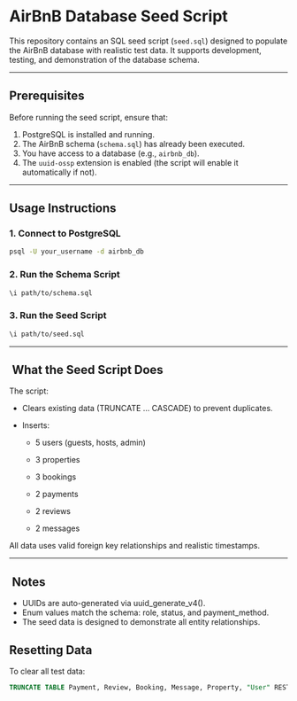 # AirBnB Database Seed Script

This repository contains an SQL seed script (`seed.sql`) designed to populate the AirBnB database with realistic test data. It supports development, testing, and demonstration of the database schema.

---

## Prerequisites

Before running the seed script, ensure that:

1. PostgreSQL is installed and running.
2. The AirBnB schema (`schema.sql`) has already been executed.
3. You have access to a database (e.g., `airbnb_db`).
4. The `uuid-ossp` extension is enabled (the script will enable it automatically if not).

---

## Usage Instructions

### 1. Connect to PostgreSQL

```bash
psql -U your_username -d airbnb_db
```

### 2. Run the Schema Script

```bash
\i path/to/schema.sql
```

### 3. Run the Seed Script

```bash
\i path/to/seed.sql
```

---

##  What the Seed Script Does

The script:

- Clears existing data (TRUNCATE … CASCADE) to prevent duplicates.

- Inserts:

  - 5 users (guests, hosts, admin)

  - 3 properties

  - 3 bookings

  - 2 payments

  - 2 reviews

  - 2 messages

All data uses valid foreign key relationships and realistic timestamps.

---

##  Notes

- UUIDs are auto-generated via uuid_generate_v4().
- Enum values match the schema: role, status, and payment_method.
- The seed data is designed to demonstrate all entity relationships.

## Resetting Data

To clear all test data:

```sql
TRUNCATE TABLE Payment, Review, Booking, Message, Property, "User" RESTART IDENTITY CASCADE;
```
